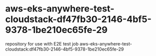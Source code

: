 # aws-eks-anywhere-test-cloudstack-df47fb30-2146-4bf5-9378-1be210ec65fe-29
repository for use with E2E test job aws-eks-anywhere-test-cloudstack:df47fb30-2146-4bf5-9378-1be210ec65fe-29
